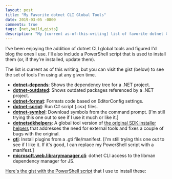 ```yaml
---
layout: post
title: "My Favorite dotnet CLI Global Tools"
date: 2019-03-05 -0800
comments: true
tags: [net,build,gists]
description: "My [current as-of-this-writing] list of favorite dotnet CLI global tools along with an installer script."
---
```


I've been enjoying the addition of dotnet CLI global tools and figured I'd blog the ones I use. I'll also include a PowerShell script that is used to install them (or, if they're installed, update them).

The list is current as of this writing, but you can visit the gist (below) to see the set of tools I'm using at any given time.

- [**dotnet-depends**](https://github.com/mholo65/depends): Shows the dependency tree for a .NET project.
- [**dotnet-outdated**](https://github.com/jerriep/dotnet-outdated): Shows outdated packages referenced by a .NET project.
- [**dotnet-format**](https://github.com/dotnet/format): Formats code based on EditorConfig settings.
- [**dotnet-script**](https://github.com/filipw/dotnet-script): Run C# script (.csx) files.
- [**dotnet-symbol**](https://github.com/dotnet/symstore): Download symbols from the command prompt. [I'm still trying this one out to see if I use it much or like it.]
- [**dotnetsdkhelpers**](https://github.com/jonstodle/DotNetSdkHelpers): A global tool version of [the original SDK installer helpers](https://github.com/faniereynders/dotnet-sdk-helpers) that addresses the need for external tools and fixes a couple of bugs with the original.
- [**gti**](https://github.com/shaun-h/gti): Install plugins from a .gti file/manifest. [I'm still trying this one out to see if I like it. If it's good, I can replace my PowerShell script with a manifest.]
- [**microsoft.web.librarymanager.cli**](https://github.com/aspnet/LibraryManager/wiki/Using-LibMan-CLI): dotnet CLI access to the libman dependency manager for JS.

[Here's the gist with the PowerShell script](https://gist.github.com/tillig/029d5294a4a50ce0ab0fd1e08322b5d0) that I use to install these:

<script src="https://gist.github.com/tillig/029d5294a4a50ce0ab0fd1e08322b5d0.js"></script>